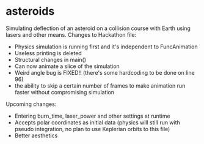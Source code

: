 # asteroids
Simulating deflection of an asteroid on a collision course with Earth using lasers and other means.
Changes to Hackathon file:
- Physics simulation is running first and it's independent to FuncAnimation
- Useless printing is deleted
- Structural changes in main()
- Can now animate a slice of the simulation
- Weird angle bug is FIXED!! (there's some hardcoding to be done on line 96)
- the ability to skip a certain number of frames to make animation run faster without compromising simulation


Upcoming changes:
- Entering burn_time, laser_power and other settings at runtime
- Accepts polar coordinates as initial data (physics will still run with pseudo integration, no plan to use Keplerian orbits to this file)
- Better aesthetics
